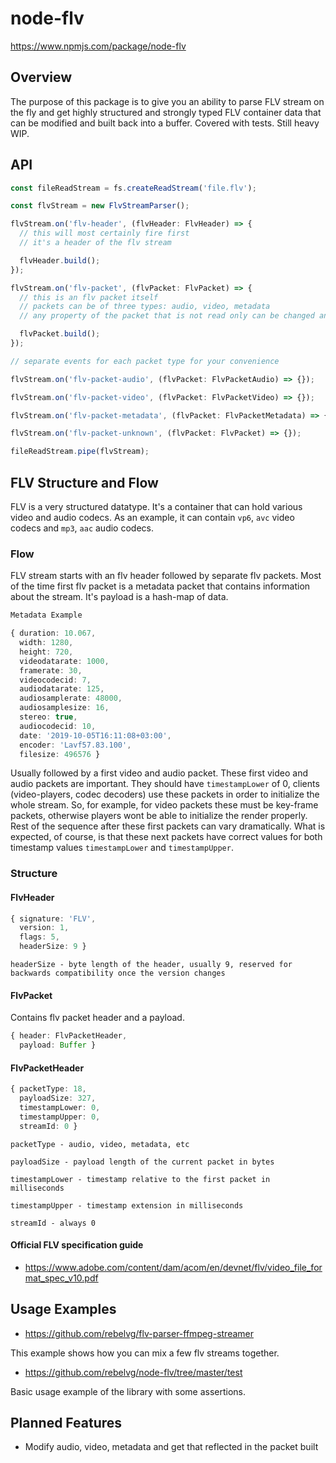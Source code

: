 # node-flv

https://www.npmjs.com/package/node-flv

## Overview

The purpose of this package is to give you an ability to parse FLV stream on the fly and get highly structured and strongly typed FLV container data that can be modified and built back into a buffer. Covered with tests. Still heavy WIP.

## API

```ts
const fileReadStream = fs.createReadStream('file.flv');

const flvStream = new FlvStreamParser();

flvStream.on('flv-header', (flvHeader: FlvHeader) => {
  // this will most certainly fire first
  // it's a header of the flv stream

  flvHeader.build();
});

flvStream.on('flv-packet', (flvPacket: FlvPacket) => {
  // this is an flv packet itself
  // packets can be of three types: audio, video, metadata
  // any property of the packet that is not read only can be changed and that will be reflected in the result of the build packet function

  flvPacket.build();
});

// separate events for each packet type for your convenience

flvStream.on('flv-packet-audio', (flvPacket: FlvPacketAudio) => {});

flvStream.on('flv-packet-video', (flvPacket: FlvPacketVideo) => {});

flvStream.on('flv-packet-metadata', (flvPacket: FlvPacketMetadata) => {});

flvStream.on('flv-packet-unknown', (flvPacket: FlvPacket) => {});

fileReadStream.pipe(flvStream);
```

## FLV Structure and Flow

FLV is a very structured datatype. It's a container that can hold various video and audio codecs. As an example, it can contain `vp6`, `avc` video codecs and `mp3`, `aac` audio codecs.

### Flow

FLV stream starts with an flv header followed by separate flv packets. Most of the time first flv packet is a metadata packet that contains information about the stream. It's payload is a hash-map of data.

```ts
Metadata Example

{ duration: 10.067,
  width: 1280,
  height: 720,
  videodatarate: 1000,
  framerate: 30,
  videocodecid: 7,
  audiodatarate: 125,
  audiosamplerate: 48000,
  audiosamplesize: 16,
  stereo: true,
  audiocodecid: 10,
  date: '2019-10-05T16:11:08+03:00',
  encoder: 'Lavf57.83.100',
  filesize: 496576 }
```

Usually followed by a first video and audio packet. These first video and audio packets are important. They should have `timestampLower` of 0, clients (video-players, codec decoders) use these packets in order to initialize the whole stream. So, for example, for video packets these must be key-frame packets, otherwise players wont be able to initialize the render properly. Rest of the sequence after these first packets can vary dramatically. What is expected, of course, is that these next packets have correct values for both timestamp values `timestampLower` and `timestampUpper`.

### Structure

#### FlvHeader

```ts
{ signature: 'FLV',
  version: 1,
  flags: 5,
  headerSize: 9 }
```

`headerSize - byte length of the header, usually 9, reserved for backwards compatibility once the version changes`

#### FlvPacket

Contains flv packet header and a payload.

```ts
{ header: FlvPacketHeader,
  payload: Buffer }
```

#### FlvPacketHeader

```ts
{ packetType: 18,
  payloadSize: 327,
  timestampLower: 0,
  timestampUpper: 0,
  streamId: 0 }
```

`packetType - audio, video, metadata, etc`

`payloadSize - payload length of the current packet in bytes`

`timestampLower - timestamp relative to the first packet in milliseconds`

`timestampUpper - timestamp extension in milliseconds`

`streamId - always 0`

#### Official FLV specification guide

- https://www.adobe.com/content/dam/acom/en/devnet/flv/video_file_format_spec_v10.pdf

## Usage Examples

- https://github.com/rebelvg/flv-parser-ffmpeg-streamer

This example shows how you can mix a few flv streams together.

- https://github.com/rebelvg/node-flv/tree/master/test

Basic usage example of the library with some assertions.

## Planned Features

- Modify audio, video, metadata and get that reflected in the packet built

